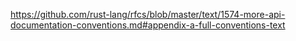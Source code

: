 https://github.com/rust-lang/rfcs/blob/master/text/1574-more-api-documentation-conventions.md#appendix-a-full-conventions-text

